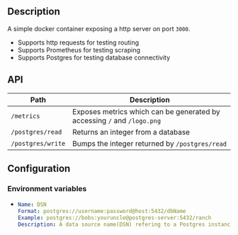 ## Description
A simple docker container exposing a http server on port `3000`.

* Supports http requests for testing routing
* Supports Prometheus for testing scraping
* Supports Postgres for testing database connectivity

## API
| Path | Description |
|------|-------------|
| `/metrics` | Exposes metrics which can be generated by accessing `/` and `/logo.png` |
| `/postgres/read` | Returns an integer from a database |
| `/postgres/write` | Bumps the integer returned by `/postgres/read` |

## Configuration
### Environment variables
*
    ```yaml
    Name: DSN
    Format: postgres://username:password@host:5432/dbName
    Example: postgres://bobs:youruncle@postgres-server:5432/ranch
    Description: A data source name(DSN) refering to a Postgres instance
    ```
